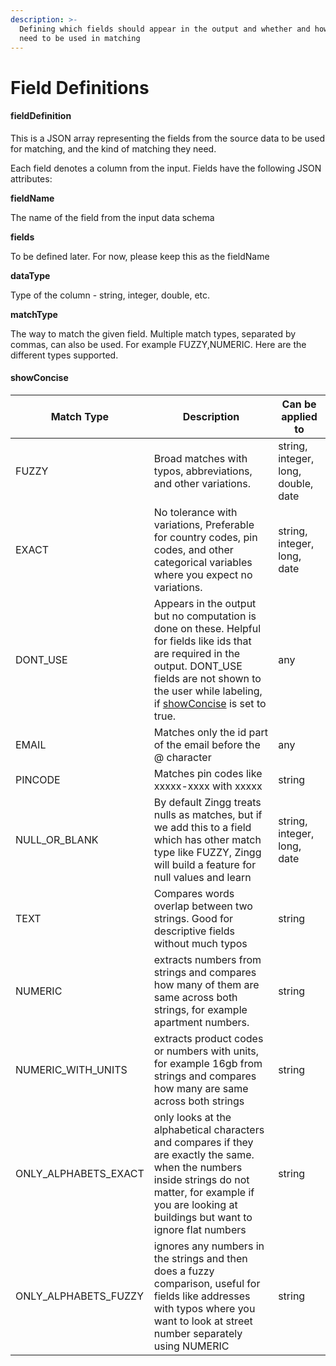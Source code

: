 ```yaml
---
description: >-
  Defining which fields should appear in the output and whether and how they
  need to be used in matching
---
```


# Field Definitions

#### fieldDefinition

This is a JSON array representing the fields from the source data to be used for matching, and the kind of matching they need.

Each field denotes a column from the input. Fields have the following JSON attributes:

**fieldName**

The name of the field from the input data schema

**fields**

To be defined later. For now, please keep this as the fieldName

**dataType**

Type of the column - string, integer, double, etc.

**matchType**

&#x20;The way to match the given field. Multiple match types, separated by commas, can also be used. For example FUZZY,NUMERIC. Here are the different types supported.&#x20;

#### showConcise

| Match Type             | Description                                                                                                                                                                                                                                           | Can be applied to             |
| ---------------------- | ----------------------------------------------------------------------------------------------------------------------------------------------------------------------------------------------------------------------------------------------------- | ----------------------------- |
| FUZZY                  | Broad matches with typos, abbreviations, and other variations.                                                                                                                                                                                        | string, integer, long, double, date |
| EXACT                  | No tolerance with variations, Preferable for country codes, pin codes, and other categorical variables where you expect no variations.                                                                                                                | string, integer, long, date                        |
| DONT\_USE              | Appears in the output but no computation is done on these. Helpful for fields like ids that are required in the output. DONT\_USE fields are not shown to the user while labeling, if [showConcise](field-definitions.md#showconcise) is set to true. | any                           |
| EMAIL                  | Matches only the id part of the email before the @ character                                                                                                                                                                                          | any                           |
| PINCODE                | Matches pin codes like xxxxx-xxxx with xxxxx                                                                                                                                                                                                          | string                        |
| NULL\_OR\_BLANK      | By default Zingg treats nulls as matches, but if we add this to a field which has other match type like FUZZY, Zingg will build a feature for null values and learn                                                                                                                                                                                                           | string, integer, long, date                        |
| TEXT                   | Compares words overlap between two strings. Good for descriptive fields without much typos                                                                                                                               | string                        |
| NUMERIC                | extracts numbers from strings and compares how many of them are same across both strings, for example apartment numbers.                                                                                                                                                              | string                        | 
| NUMERIC\_WITH\_UNITS   | extracts product codes or numbers with units, for example 16gb from strings and compares how many are same across both strings                                                                                                                        | string                        | 
| ONLY\_ALPHABETS\_EXACT | only looks at the alphabetical characters and compares if they are exactly the same. when the numbers inside strings do not matter, for example if you are looking at buildings but want to ignore flat numbers                                                                                                                                                                  | string                        | 
| ONLY\_ALPHABETS\_FUZZY | ignores any numbers in the strings and then does a fuzzy comparison, useful for fields like addresses with typos where you want to look at street number separately using NUMERIC                                                                                                                                                                                 | string                        | 

####
